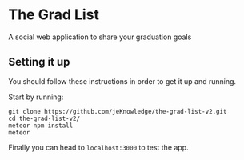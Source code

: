 # The Grad List

A social web application to share your graduation goals

Setting it up
-------------
You should follow these instructions in order to get it up and running.

Start by running:

    git clone https://github.com/jeKnowledge/the-grad-list-v2.git
    cd the-grad-list-v2/
    meteor npm install 
    meteor

Finally you can head to `localhost:3000` to test the app.
